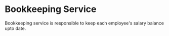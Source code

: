 # Bookkeeping Service

Bookkeeping service is responsible to keep each employee's salary balance upto date.
